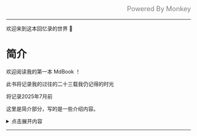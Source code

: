 <p style="text-align: right; font-size: 18px; color: gray;">
  Powered By Monkey
</p>

---



欢迎来到这本回忆录的世界 🎉  




# 简介

欢迎阅读我的第一本 MdBook ！

此书将记录我的过往的二十三载我仍记得的时光

将记录2025年7月前

这里是简介部分，写的是一些介绍内容。



<details>
<summary>点击展开内容</summary>

```js
console.log("这段代码可以折叠");
```
</details>



---

